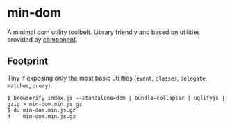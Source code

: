 # min-dom

A minimal dom utility toolbelt. Library friendly and based on utilities provided by [component](https://github.com/component).


## Footprint

Tiny if exposing only the most basic utilities (`event`, `classes`, `delegate`, `matches`, `query`).

```
$ browserify index.js --standalone=dom | bundle-collapser | uglifyjs | gzip > min-dom.min.js.gz
$ du min-dom.min.js.gz
4    min-dom.min.js.gz
```